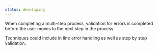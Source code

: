 ```yaml
---
status: developing
---
```


When completing a multi-step process, validation for errors is completed before the user moves to the next step in the process.  

Techniques could include in line error handling as well as step by step validation.

